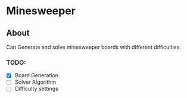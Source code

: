 # Minesweeper

## About
Can Generate and solve minesweeper boards with different difficulties.

### TODO:
- [X] Board Generation
- [ ] Solver Algorithm
- [ ] Difficulty settings
